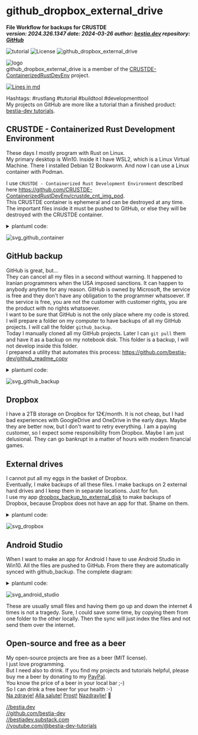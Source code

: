# github_dropbox_external_drive

**File Workflow for backups for CRUSTDE**  
***version: 2024.326.1347 date: 2024-03-26 author: [bestia.dev](https://bestia.dev) repository: [GitHub](https://github.com/CRUSTDE-ContainerizedRustDevEnv/github_dropbox_external_drive)***  

 ![tutorial](https://img.shields.io/badge/tutorial-yellow)
 ![License](https://img.shields.io/badge/license-MIT-blue.svg)
 ![github_dropbox_external_drive](https://bestia.dev/webpage_hit_counter/get_svg_image/1662259186.svg)

 ![logo](https://raw.githubusercontent.com/CRUSTDE-ContainerizedRustDevEnv/CRUSTDE_Containerized_Rust_DevEnv/main/images/crustde_250x250.png)  
 github_dropbox_external_drive is a member of the [CRUSTDE-ContainerizedRustDevEnv](https://github.com/orgs/CRUSTDE-ContainerizedRustDevEnv/repositories?q=sort%3Aname-asc) project.

 [![Lines in md](https://img.shields.io/badge/Lines_in_markdown-136-green.svg)](https://github.com/CRUSTDE-ContainerizedRustDevEnv/github_dropbox_external_drive
)

Hashtags: #rustlang #tutorial #buildtool #developmenttool  
My projects on GitHub are more like a tutorial than a finished product: [bestia-dev tutorials](https://github.com/bestia-dev/tutorials_rust_wasm).

## CRUSTDE - Containerized Rust Development Environment

These days I mostly program with Rust on Linux.  
My primary desktop is Win10. Inside it I have WSL2, which is a Linux Virtual Machine. There I installed Debian 12 Bookworm. And now I can use a Linux container with Podman. 

I use `CRUSTDE - Containerized Rust Development Environment` described here <https://github.com/CRUSTDE-ContainerizedRustDevEnv/crustde_cnt_img_pod>.  
This CRUSTDE container is ephemeral and can be destroyed at any time. The important files inside it must be pushed to GitHub, or else they will be destroyed with the CRUSTDE container.  

[//]: # (auto_plantuml start)
<!-- markdownlint-disable MD033 -->
<details><summary>plantuml code:</summary>
<!-- markdownlint-enable MD033 -->

```plantuml
@startuml
GitHub -> CRUSTDE: clone, pull
CRUSTDE -> GitHub: push
@enduml
```

</details>

![svg_github_container](https://github.com/CRUSTDE-ContainerizedRustDevEnv/github_dropbox_external_drive/raw/main/images/svg_github_container.svg)

[//]: # (auto_plantuml end)

## GitHub backup

GitHub is great, but...  
They can cancel all my files in a second without warning. It happened to Iranian programmers when the USA imposed sanctions. It can happen to anybody anytime for any reason. GitHub is owned by Microsoft, the service is free and they don't have any obligation to the programmer whatsoever. If the service is free, you are not the customer with customer rights, you are the product with no rights whatsoever.  
I want to be sure that GitHub is not the only place where my code is stored. I will prepare a folder on my computer to have backups of all my GitHub projects. I will call the folder `github_backup`.  
Today I manually cloned all my GitHub projects. Later I can `git pull` them and have it as a backup on my notebook disk. This folder is a backup, I will not develop inside this folder.  
I prepared a utility that automates this process: <https://github.com/bestia-dev/github_readme_copy>  

[//]: # (auto_plantuml start)
<!-- markdownlint-disable MD033 -->
<details><summary>plantuml code:</summary>
<!-- markdownlint-enable MD033 -->

```plantuml
@startuml
GitHub -> github_backup: clone, pull
@enduml
```

</details>

![svg_github_backup](https://github.com/CRUSTDE-ContainerizedRustDevEnv/github_dropbox_external_drive/raw/main/images/svg_github_backup.svg)

[//]: # (auto_plantuml end)

## Dropbox

I have a 2TB storage on Dropbox for 12€/month. It is not cheap, but I had bad experiences with GoogleDrive and OneDrive in the early days. Maybe they are better now, but I don't want to retry everything. I am a paying customer, so I expect some responsibility from Dropbox. Maybe I am just delusional. They can go bankrupt in a matter of hours with modern financial games.  

## External drives

I cannot put all my eggs in the basket of Dropbox.  
Eventually, I make backups of all these files. I make backups on 2 external hard drives and I keep them in separate locations. Just for fun.  
I use my app [dropbox_backup_to_external_disk](https://github.com/bestia-dev/dropbox_backup_to_external_disk) to make backups of Dropbox, because Dropbox does not have an app for that. Shame on them.

[//]: # (auto_plantuml start)
<!-- markdownlint-disable MD033 -->
<details><summary>plantuml code:</summary>
<!-- markdownlint-enable MD033 -->

```plantuml
@startuml
github_backup -> Dropbox: automatic sync
Dropbox -> ext.hd_backup: backup
@enduml 
```

</details>

![svg_dropbox](https://github.com/CRUSTDE-ContainerizedRustDevEnv/github_dropbox_external_drive/raw/main/images/svg_dropbox.svg)

[//]: # (auto_plantuml end)

## Android Studio

When I want to make an app for Android I have to use Android Studio in Win10. All the files are pushed to GitHub. From there they are automatically synced with github_backup. The complete diagram:

[//]: # (auto_plantuml start)
<!-- markdownlint-disable MD033 -->
<details><summary>plantuml code:</summary>
<!-- markdownlint-enable MD033 -->

```plantuml
@startuml
android_studio -> GitHub: push
GitHub -> github_backup: pull
github_backup -> Dropbox: automatic sync
Dropbox -> ext.hd_backup: backup    
@enduml
```

</details>

![svg_android_studio](https://github.com/CRUSTDE-ContainerizedRustDevEnv/github_dropbox_external_drive/raw/main/images/svg_android_studio.svg)

[//]: # (auto_plantuml end)

These are usually small files and having them go up and down the internet 4 times is not a tragedy. Sure, I could save some time, by copying them from one folder to the other locally. Then the sync will just index the files and not send them over the internet.  

## Open-source and free as a beer

My open-source projects are free as a beer (MIT license).  
I just love programming.  
But I need also to drink. If you find my projects and tutorials helpful, please buy me a beer by donating to my [PayPal](https://paypal.me/LucianoBestia).  
You know the price of a beer in your local bar ;-)  
So I can drink a free beer for your health :-)  
[Na zdravje!](https://translate.google.com/?hl=en&sl=sl&tl=en&text=Na%20zdravje&op=translate) [Alla salute!](https://dictionary.cambridge.org/dictionary/italian-english/alla-salute) [Prost!](https://dictionary.cambridge.org/dictionary/german-english/prost) [Nazdravlje!](https://matadornetwork.com/nights/how-to-say-cheers-in-50-languages/) 🍻

[//bestia.dev](https://bestia.dev)  
[//github.com/bestia-dev](https://github.com/bestia-dev)  
[//bestiadev.substack.com](https://bestiadev.substack.com)  
[//youtube.com/@bestia-dev-tutorials](https://youtube.com/@bestia-dev-tutorials)  
